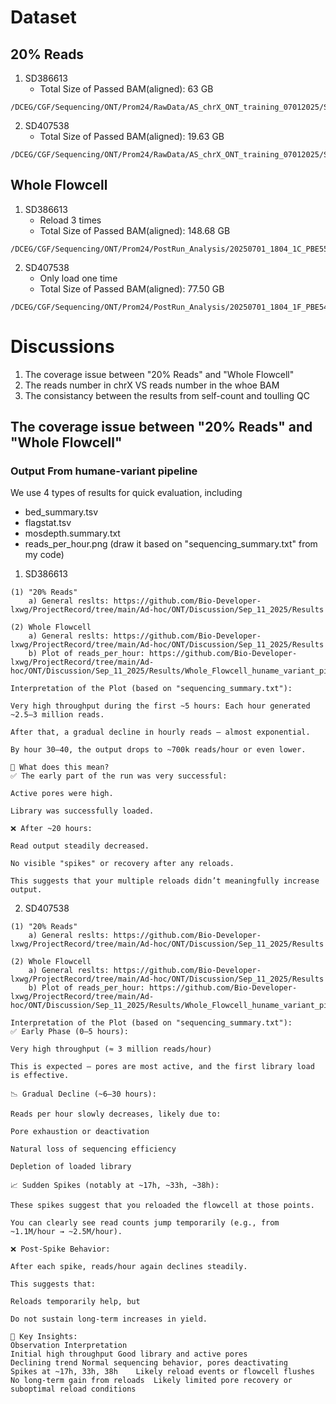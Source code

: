 # Dataset
## 20% Reads
1. SD386613
   * Total Size of Passed BAM(aligned): 63 GB
```
/DCEG/CGF/Sequencing/ONT/Prom24/RawData/AS_chrX_ONT_training_07012025/SD386613/20250701_1804_1C_PBE55027_8e8920e8/bam_pass
```
2. SD407538
   * Total Size of Passed BAM(aligned): 19.63 GB
```
/DCEG/CGF/Sequencing/ONT/Prom24/RawData/AS_chrX_ONT_training_07012025/SD407538/20250701_1804_1F_PBE54594_26fb9d5f/bam_pass
```
## Whole Flowcell
1. SD386613
   * Reload 3 times
   * Total Size of Passed BAM(aligned): 148.68 GB
```
/DCEG/CGF/Sequencing/ONT/Prom24/PostRun_Analysis/20250701_1804_1C_PBE55027_8e8920e8/pass
```
2. SD407538
   * Only load one time
   * Total Size of Passed BAM(aligned): 77.50 GB
```
/DCEG/CGF/Sequencing/ONT/Prom24/PostRun_Analysis/20250701_1804_1F_PBE54594_26fb9d5f/pass
```
# Discussions
1. The coverage issue between "20% Reads" and "Whole Flowcell"
2. The reads number in chrX VS reads number in the whoe BAM
3. The consistancy between the results from self-count and toulling QC

## The coverage issue between "20% Reads" and "Whole Flowcell"
### Output From humane-variant pipeline
We use 4 types of results for quick evaluation, including 
   * bed_summary.tsv
   * flagstat.tsv
   * mosdepth.summary.txt
   * reads_per_hour.png (draw it based on "sequencing_summary.txt" from my code)

1. SD386613
```
(1) "20% Reads" 
    a) General reslts: https://github.com/Bio-Developer-lxwg/ProjectRecord/tree/main/Ad-hoc/ONT/Discussion/Sep_11_2025/Results

(2) Whole Flowcell
    a) General reslts: https://github.com/Bio-Developer-lxwg/ProjectRecord/tree/main/Ad-hoc/ONT/Discussion/Sep_11_2025/Results
    b) Plot of reads_per_hour: https://github.com/Bio-Developer-lxwg/ProjectRecord/tree/main/Ad-hoc/ONT/Discussion/Sep_11_2025/Results/Whole_Flowcell_huname_variant_pipeline_SD386613_reads_per_hour.png
```
```
Interpretation of the Plot (based on "sequencing_summary.txt"):

Very high throughput during the first ~5 hours: Each hour generated ~2.5–3 million reads.

After that, a gradual decline in hourly reads — almost exponential.

By hour 30–40, the output drops to ~700k reads/hour or even lower.

🧠 What does this mean?
✅ The early part of the run was very successful:

Active pores were high.

Library was successfully loaded.

❌ After ~20 hours:

Read output steadily decreased.

No visible "spikes" or recovery after any reloads.

This suggests that your multiple reloads didn’t meaningfully increase output.
```
   
2. SD407538
```
(1) "20% Reads" 
    a) General reslts: https://github.com/Bio-Developer-lxwg/ProjectRecord/tree/main/Ad-hoc/ONT/Discussion/Sep_11_2025/Results

(2) Whole Flowcell
    a) General reslts: https://github.com/Bio-Developer-lxwg/ProjectRecord/tree/main/Ad-hoc/ONT/Discussion/Sep_11_2025/Results
    b) Plot of reads_per_hour: https://github.com/Bio-Developer-lxwg/ProjectRecord/tree/main/Ad-hoc/ONT/Discussion/Sep_11_2025/Results/Whole_Flowcell_huname_variant_pipeline_SD407538_reads_per_hour.png
```
```
Interpretation of the Plot (based on "sequencing_summary.txt"):
✅ Early Phase (0–5 hours):

Very high throughput (≈ 3 million reads/hour)

This is expected — pores are most active, and the first library load is effective.

📉 Gradual Decline (~6–30 hours):

Reads per hour slowly decreases, likely due to:

Pore exhaustion or deactivation

Natural loss of sequencing efficiency

Depletion of loaded library

📈 Sudden Spikes (notably at ~17h, ~33h, ~38h):

These spikes suggest that you reloaded the flowcell at those points.

You can clearly see read counts jump temporarily (e.g., from ~1.1M/hour → ~2.5M/hour).

❌ Post-Spike Behavior:

After each spike, reads/hour again declines steadily.

This suggests that:

Reloads temporarily help, but

Do not sustain long-term increases in yield.

🧠 Key Insights:
Observation	Interpretation
Initial high throughput	Good library and active pores
Declining trend	Normal sequencing behavior, pores deactivating
Spikes at ~17h, 33h, 38h	Likely reload events or flowcell flushes
No long-term gain from reloads	Likely limited pore recovery or suboptimal reload conditions
```
